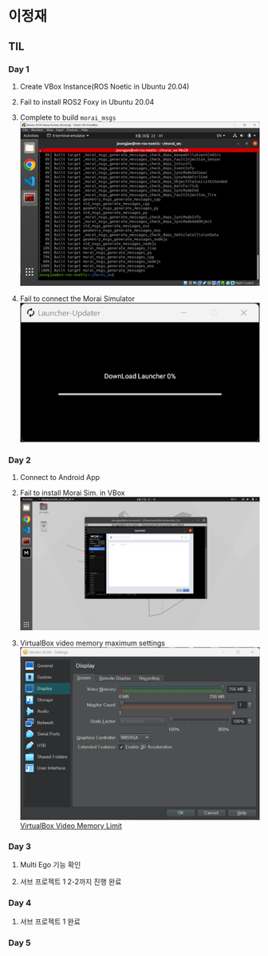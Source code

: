 # 이정재

## TIL

### Day 1
1. Create VBox Instance(ROS Noetic in Ubuntu 20.04)

2. Fail to install ROS2 Foxy in Ubuntu 20.04

3. Complete to build `morai_msgs`
![alt text](img/morai_msg.png)

4. Fail to connect the Morai Simulator
![alt text](img/launcher_updater.png)

### Day 2
1. Connect to Android App

2. Fail to install Morai Sim. in VBox
![alt text](img/morai_sim_in_vbox.png)

3. VirtualBox video memory maximum settings
![alt text](img/video_memory_settings.png)
[VirtualBox Video Memory Limit](https://forums.virtualbox.org/viewtopic.php?t=107806)

### Day 3
1. Multi Ego 기능 확인

2. 서브 프로젝트 1 2-2까지 진행 완료

### Day 4
1. 서브 프로젝트 1 완료

### Day 5